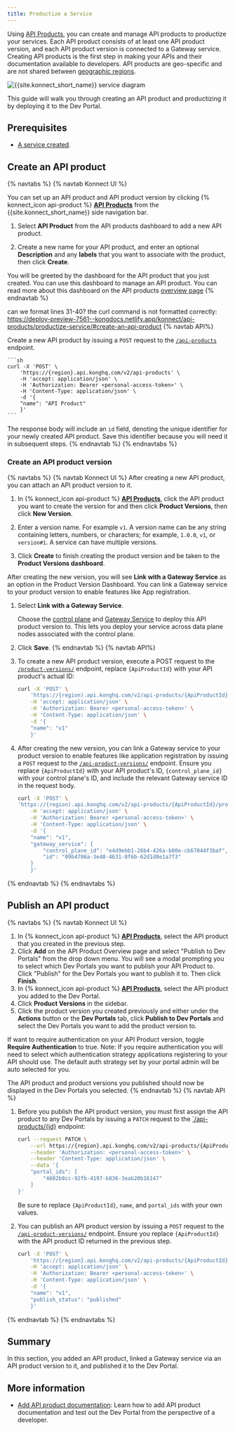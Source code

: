 ```yaml
---
title: Productize a Service
---
```


Using [API Products](/konnect/api-products), you can create and manage API products to productize your services. Each API product consists of at least one API product version, and each API product version is connected to a Gateway service. Creating API products is the first step in making your APIs and their documentation available to developers. API products are geo-specific and are not shared between [geographic regions](/konnect/geo/).

![{{site.konnect_short_name}} service diagram](/assets/images/products/konnect/gateway-manager/konnect-services-diagram.png)

This guide will walk you through creating an API product and productizing it by deploying it to the Dev Portal.

## Prerequisites

* [A service created](/konnect/gateway-manager/deploy-service).

## Create an API product 
{% navtabs %}
{% navtab Konnect UI %}

You can set up an API product and API product version by clicking {% konnect_icon api-product %} [**API Products**](https://cloud.konghq.com/api-products) from the {{site.konnect_short_name}} side navigation bar.

1. Select **API Product** from the API products dashboard to add a new API product.

1. Create a new name for your API product, and enter an optional **Description** and any **labels** that you want to associate with the product, then click **Create**. 

You will be greeted by the dashboard for the API product that you just created. You can use this dashboard to manage an API product. You can read more about this dashboard on the API products [overview page](/konnect/api-products/)
{% endnavtab %}

can we format lines 31-40? the curl command is not formatted correctly: https://deploy-preview-7561--kongdocs.netlify.app/konnect/api-products/productize-service/#create-an-api-product
{% navtab API%}

Create a new API product by issuing a `POST` request to the [`/api-products`](/konnect/api/api-products/latest/#/API%20Products/create-api-product) endpoint. 

    ```sh
    curl -X 'POST' \
        'https://{region}.api.konghq.com/v2/api-products' \
        -H 'accept: application/json' \
        -H 'Authorization: Bearer <personal-access-token>' \
        -H 'Content-Type: application/json' \
        -d '{
        "name": "API Product"
        }'
    ```
The response body will include an `id` field, denoting the unique identifier for your newly created API product. Save this identifier because you will need it in subsequent steps. 
{% endnavtab %}
{% endnavtabs %}

### Create an API product version
{% navtabs %}
{% navtab Konnect UI %}
After creating a new API product, you can attach an API product version to it.

1. In {% konnect_icon api-product %} [**API Products**](https://cloud.konghq.com/api-products), click the API product you want to create the version for and then click **Product Versions**, then click **New Version**.

1. Enter a version name. For example `v1`.
     A version name can be any string containing letters, numbers, or characters;
     for example, `1.0.0`, `v1`, or `version#1`. A service can have multiple
     versions.
1. Click **Create** to finish creating the product version and be taken to the **Product Versions dashboard**.

After creating the new version, you will see **Link with a Gateway Service** as an option in the Product Version Dashboard. You can link a Gateway service to your product version to enable features like App registration. 

1. Select **Link with a Gateway Service**. 

    Choose the [control plane](/konnect/gateway-manager/control-plane-groups/) and [Gateway Service](/konnect/gateway-manager/configuration/#gateway-services) to
    deploy this API product version to. This lets you deploy your service across data plane nodes associated with the control plane.
1. Click **Save**.
{% endnavtab %}
{% navtab API%}

1. To create a new API product version, execute a POST request to the  [`/product-versions/`](/konnect/api/api-products/latest/#/API%20Product%20Versions/create-api-product-version) endpoint, replace `{ApiProductId}` with your API product's actual ID:

    ```sh
    curl -X 'POST' \
        'https://{region).api.konghq.com/v2/api-products/{ApiProductId}/product-versions' \
        -H 'accept: application/json' \
        -H 'Authorization: Bearer <personal-access-token>' \
        -H 'Content-Type: application/json' \
        -d '{
        "name": "v1"
        }'
    ```


1. After creating the new version, you can link a Gateway service to your product version to enable features like application registration by issuing a `POST` request to the [`/api-product-versions/`](/konnect/api/api-products/latest/#/API%20Product%20Versions/create-api-product-version) endpoint. Ensure you replace `{ApiProductId}` with your API product's ID, `{control_plane_id}` with your control plane's ID, and include the relevant Gateway service ID in the request body.

    ```sh
    curl -X 'POST' \
    'https://{region).api.konghq.com/v2/api-products/{ApiProductId}/product-versions' \
        -H 'accept: application/json' \
        -H 'Authorization: Bearer <personal-access-token>' \
        -H 'Content-Type: application/json' \
        -d '{
        "name": "v1",
        "gateway_service": {
            "control_plane_id": "e4d9ebb1-26b4-426a-b00e-cb67044f3baf",
            "id": "09b4786a-3e48-4631-8f6b-62d1d8e1a7f3"
        }
        }'
    ```
{% endnavtab %}
{% endnavtabs %}
## Publish an API product

{% navtabs %}
{% navtab Konnect UI %}

1. In {% konnect_icon api-product %} [**API Products**](https://cloud.konghq.com/api-products), select the API product that you created in the previous step.
1. Click **Add** on the API Product Overview page and select "Publish to Dev Portals" from the drop down menu. You will see a modal prompting you to select which Dev Portals you want to publish your API Product to. Click "Publish" for the Dev Portals you want to publish it to. Then click **Finish**. 
1. In {% konnect_icon api-product %} [**API Products**](https://cloud.konghq.com/api-products), select the API product you added to the Dev Portal. 
1. Click **Product Versions** in the sidebar.
1. Click the product version you created previously and either under the **Actions** button or the **Dev Portals** tab, click **Publish to Dev Portals** and select the Dev Portals you want to add the product version to.

If want to require authentication on your API Product version, toggle **Require Authentication** to true. Note: If you require authentication you will need to select which authentication strategy applications registering to your API should use. The default auth strategy set by your portal admin will be auto selected for you.

The API product and product versions you published should now be displayed in the Dev Portals you selected.
{% endnavtab %}
{% navtab API %}

1. Before you publish the API product version, you must first assign the API product to any Dev Portals by issuing a `PATCH` request to the [`/api-products/{id}](/konnect/api/api-products/latest/#/API%20Products/update-api-product) endpoint:

    ```sh
    curl --request PATCH \
        --url https://{region}.api.konghq.com/v2/api-products/{ApiProductId} \
        --header 'Authorization: <personal-access-token>' \
        --header 'Content-Type: application/json' \
        --data '{
        "portal_ids": [
            "4602b8cc-92fb-4197-b836-3eab20b16147"
        ]
    }'
    ```
    Be sure to replace `{ApiProductId}`, `name`, and `portal_ids` with your own values.

1. You can publish an API product version by issuing a `POST` request to the [`/api-product-versions/`](/konnect/api/api-products/latest/#/API%20Product%20Versions/create-api-product-version) endpoint. Ensure you replace `{ApiProductId}` with the API product ID returned in the previous step. 

    ```sh
    curl -X 'POST' \
        'https://{region}.api.konghq.com/v2/api-products/{ApiProductId}/product-versions' \
        -H 'accept: application/json' \
        -H 'Authorization: Bearer <personal-access-token>' \
        -H 'Content-Type: application/json' \
        -d '{
        "name": "v1",
        "publish_status": "published"
        }'
    ```
{% endnavtab %}
{% endnavtabs %}

## Summary

In this section, you added an API product, linked a Gateway service via an API product version to it, and published it to the Dev Portal. 

## More information

* [Add API product documentation](/konnect/dev-portal/publish-service/): Learn how to add API product documentation and test out the Dev Portal from the perspective of a developer.
